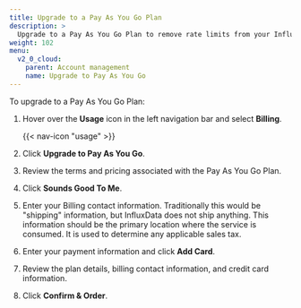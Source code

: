 ```yaml
---
title: Upgrade to a Pay As You Go Plan
description: >
  Upgrade to a Pay As You Go Plan to remove rate limits from your InfluxDB Cloud 2.0 account.
weight: 102
menu:
  v2_0_cloud:
    parent: Account management
    name: Upgrade to Pay As You Go
---
```


To upgrade to a Pay As You Go Plan:

1. Hover over the **Usage** icon in the left navigation bar and select **Billing**.

    {{< nav-icon "usage" >}}

2. Click **Upgrade to Pay As You Go**.
3. Review the terms and pricing associated with the Pay As You Go Plan.
4. Click **Sounds Good To Me**.
5. Enter your Billing contact information.
   Traditionally this would be "shipping" information, but InfluxData does not ship anything.
   This information should be the primary location where the service is consumed.
   It is used to determine any applicable sales tax.
6. Enter your payment information and click **Add Card**.
7. Review the plan details, billing contact information, and credit card information.
8. Click **Confirm & Order**.
